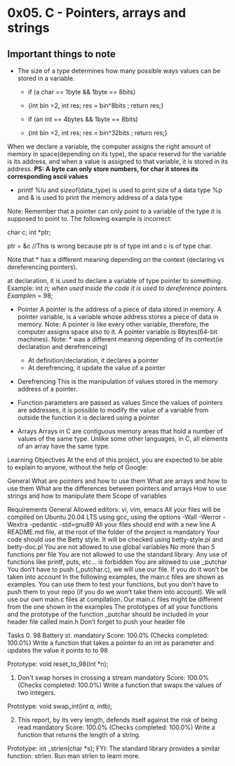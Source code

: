 # 0x05. C - Pointers, arrays and strings

## Important things to note

* The size of a type determines how many possible ways values can be stored in a variable.
  * if (a char == 1byte && 1byte == 8bits)
  * {int bin =2, int res; res = bin^8bits ; return res;}

  * if (an int == 4bytes && 1byte == 8bits)
  * {int bin =2, int res; res = bin^32bits ; return res;}

When we declare a variable, the computer assigns the right amount of memory in space(depending on its type), the space reservd for the variable is its address, and when a value is assigned to that variable, it is stored in its address.
**PS: A byte can only store numbers, for char it stores its corresponding ascii values**

* printf
%lu and sizeof(data_type) is used to print size of a data type
%p and & is used to print the memory address of a data type

Note: Remember that a pointer can only point to a variable of the type it is supposed to point to. The following example is incorrect:

char c;
int *ptr;

ptr = &c    //This is wrong because ptr is of type int and c is of type char.

Note that * has a different meaning depending on the context (declaring vs dereferencing pointers).

at declaration, it is used to declare a variable of type pointer to something. Example: int *n;
when used inside the code it is used to dereference pointers. Example*n = 98;

* Pointer
A pointer is the address of a piece of data stored in memory. A pointer variable, is a variable whose address stores a piece of data in memory.
Note: A pointer is like every other variable, therefore, the computer assigns space also to it. A pointer variable is 8bytes(64-bit machines).
Note: * was a different meaning depending of its context(ie declaration and derefrenceing)
  * At definition/declaration, it declares a pointer
  * At derefrencing, it update the value of a pointer

* Derefrencing
This is the manipulation of values stored in the memory address of a pointer.

* Function parameters are passed as values
Since the values of pointers are addresses, it is possible to modify the value of a variable from outside the function it is declared using a pointer

* Arrays
Arrays in C are contiguous memory areas that hold a number of values of the same type. Unlike some other languages, in C, all elements of an array have the same type.

Learning Objectives
At the end of this project, you are expected to be able to explain to anyone, without the help of Google:

General
What are pointers and how to use them
What are arrays and how to use them
What are the differences between pointers and arrays
How to use strings and how to manipulate them
Scope of variables

Requirements
General
Allowed editors: vi, vim, emacs
All your files will be compiled on Ubuntu 20.04 LTS using gcc, using the options -Wall -Werror -Wextra -pedantic -std=gnu89
All your files should end with a new line
A README.md file, at the root of the folder of the project is mandatory
Your code should use the Betty style. It will be checked using betty-style.pl and betty-doc.pl
You are not allowed to use global variables
No more than 5 functions per file
You are not allowed to use the standard library. Any use of functions like printf, puts, etc… is forbidden
You are allowed to use _putchar
You don’t have to push (_putchar.c), we will use our file. If you do it won’t be taken into account
In the following examples, the main.c files are shown as examples. You can use them to test your functions, but you don’t have to push them to your repo (if you do we won’t take them into account). We will use our own main.c files at compilation. Our main.c files might be different from the one shown in the examples
The prototypes of all your functions and the prototype of the function _putchar should be included in your header file called main.h
Don’t forget to push your header file

Tasks
0. 98 Battery st.
mandatory
Score: 100.0% (Checks completed: 100.0%)
Write a function that takes a pointer to an int as parameter and updates the value it points to to 98.

Prototype: void reset_to_98(int *n);

1. Don't swap horses in crossing a stream
mandatory
Score: 100.0% (Checks completed: 100.0%)
Write a function that swaps the values of two integers.

Prototype: void swap_int(int *a, int*b);

2. This report, by its very length, defends itself against the risk of being read
mandatory
Score: 100.0% (Checks completed: 100.0%)
Write a function that returns the length of a string.

Prototype: int _strlen(char *s);
FYI: The standard library provides a similar function: strlen. Run man strlen to learn more.
